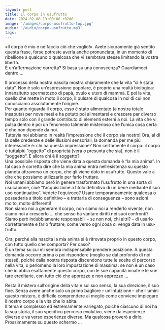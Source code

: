 ```yaml
---
layout: post
title: Il corpo in usufrutto
date: 2024-02-08 13:00:00 +0200
image: '/images/corpo-usufrutto-top.jpg'
audio: '/audio/corpo-usufrutto.mp3'
tags:
---
```


«Il corpo è mio e ne faccio ciò che voglio!». Avete sicuramente già sentito questa frase, forse potreste averla anche pronunciata, in un momento di ribellione a qualcuno o qualcosa che vi sembrava stesse limitando la vostra libertà. <br/>
È un’affermazione corretta? Si basa su una conoscenza? Guardiamoci dentro ...

Il processo della nostra nascita mostra chiaramente che la vita “ci è stata data”. Non è solo un’espressione popolare, è proprio una realtà biologica: innanzitutto spermatozoo di papà, ovulo e utero di mammà. E poi la vita, quello che mette in moto il corpo, il pulsare di qualcosa in noi di cui non conosciamo assolutamente l’origine.<br/>
Per quanto riguarda il corpo, esso è stato alimentato (a nostra totale insaputa) per nove mesi e ha potuto poi alimentarsi e crescere per diverso tempo solo con il grande contributo di elementi esterni a noi. La vita che vi pulsa dentro è poi un fenomeno talmente misterioso che l’unica cosa certa è che non dipende da noi. <br/>
Tuttavia noi abbiamo in realtà l’impressione che il corpo sia nostro! Ora, al di là delle credenze e delle illusioni sensoriali, la domanda per me più interessante è: chi ha questa impressione? Non certamente il corpo: il corpo è tuttalpiù “oggetto” di proprietà (vera o presunta che sia), non è il “soggetto”. E allora chi è il soggetto? <br/>
Una possibile risposta che viene data a questa domanda è “la mia anima”. In tal caso è corretto dire che la mia anima entra nell’esistenza su questo pianeta attraverso un corpo, che gli viene dato in usufrutto. Questo vale a dire che possiamo utilizzarlo per farlo fruttare. <br/>
Noi umani abbiamo però in genere trasformato l’usufrutto in una sorta di usucapione, cioè “l’acquisizione a titolo definitivo di un bene mediante il suo uso continuativo”. Vedete l’equivoco? Usare temporaneamente qualcosa o possederla a titolo definitivo – e trattarla di conseguenza – sono azioni molto, molto differenti! <br/>
Non siamo noi a generare il corpo, non siamo noi a renderlo vivente, non siamo noi a crescerlo ... che senso ha vantare diritti nei suoi confronti? Siamo però indubbiamente responsabili – se non noi, chi altri? – di usarlo correttamente e farlo fruttare, come verso ogni cosa ci venga data in usu-frutto.

Ora, perché alla nascita la mia anima si è ritrovata proprio in questo corpo, con tutto quello che comporta? Per caso? <br/>
È un tema su cui mi sembra indispensabile prendere posizione. A questa domanda occorre prima o poi rispondere (meglio se dal profondo di noi stessi), poiché dalla nostra risposta discendono tutte le scelte di percorso nella vita, o perlomeno la loro impostazione di massima: se non è un caso che io abbia esattamente questo corpo, con le sue capacità innate e le sue tare ereditarie, con tutto ciò che apprezzo e non apprezzo ... 

Resta il mistero sull’origine della vita e sul suo senso, la sua direzione, il suo fine. Senza avere anche solo un primo bagliore – un’intuizione – che illumini questo mistero, è difficile comprendere al meglio come conviene impiegare il nostro corpo e la vita che lo abita.<br/>
Il tema è complesso ed estremamente variegato, poiché ciascuno di noi ha la sua storia, il suo specifico percorso evolutivo, viene da esperienze diverse e va verso esperienze diverse. Ma qualcosa proverò a dirlo.<br/>
Prossimamente su questo schermo ...
